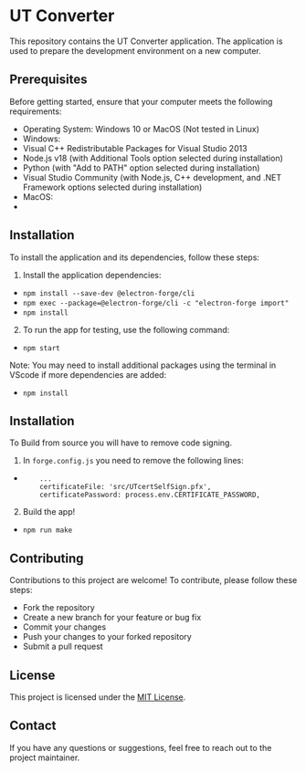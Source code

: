 # UT Converter

This repository contains the UT Converter application. The application is used to prepare the development environment on a new computer.

## Prerequisites

Before getting started, ensure that your computer meets the following requirements:
- Operating System: Windows 10 or MacOS (Not tested in Linux)
- Windows:
- Visual C++ Redistributable Packages for Visual Studio 2013
- Node.js v18 (with Additional Tools option selected during installation)
- Python (with "Add to PATH" option selected during installation)
- Visual Studio Community (with Node.js, C++ development, and .NET Framework options selected during installation)
- MacOS:
- 

## Installation

To install the application and its dependencies, follow these steps:

1. Install the application dependencies:
  - `npm install --save-dev @electron-forge/cli`  
  - `npm exec --package=@electron-forge/cli -c "electron-forge import"`
  - `npm install`
2. To run the app for testing, use the following command:
  - `npm start`

Note: You may need to install additional packages using the terminal in VScode if more dependencies are added:
- `npm install`


## Installation

To Build from source you will have to remove code signing.

1. In `forge.config.js` you need to remove the following lines:
  - ``` osxSign: {},
        ...
        certificateFile: 'src/UTcertSelfSign.pfx',
        certificatePassword: process.env.CERTIFICATE_PASSWORD,
    ```
2. Build the app!
  - `npm run make`


## Contributing

Contributions to this project are welcome! To contribute, please follow these steps:
- Fork the repository
- Create a new branch for your feature or bug fix
- Commit your changes
- Push your changes to your forked repository
- Submit a pull request

## License

This project is licensed under the [MIT License](LICENSE).

## Contact

If you have any questions or suggestions, feel free to reach out to the project maintainer.

